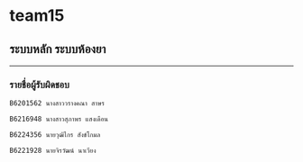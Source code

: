 # team15

## ระบบหลัก ระบบห้องยา

<hr/>

### รายชื่อผู้รับผิดชอบ
```
B6201562 นางสาววรางคณา สาษร
```
```
B6216948 นางสาวสุภาพร แสงเดือน
```
```
ฺB6224356 นายวุฒิไกร สังข์โกมล
```
```
B6221928 นายจิรวัฒน์ นาเวียง
```
```